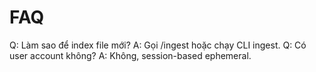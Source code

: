 # FAQ
Q: Làm sao để index file mới? A: Gọi /ingest hoặc chạy CLI ingest. Q: Có user account không? A: Không, session-based ephemeral.
